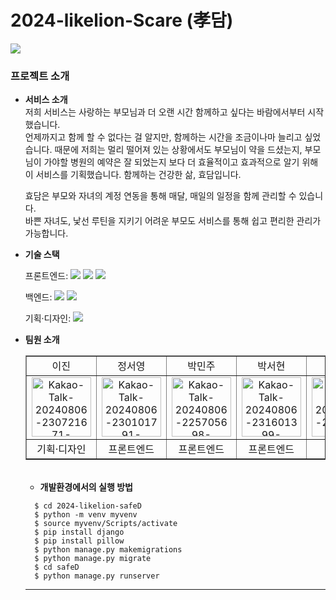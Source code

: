 # 2024-likelion-Scare (孝담)

<img src="https://capsule-render.vercel.app/api?type=waving&color=8822B8&height=200&section=header&text=LIKELION-SCare&fontSize=40&fontColor=ffffff" />

###  프로젝트 소개

- **서비스 소개** <br>
  저희 서비스는 사랑하는 부모님과 더 오랜 시간 함께하고 싶다는 바람에서부터 시작했습니다.<br>
  언제까지고 함께 할 수 없다는 걸 알지만, 함께하는 시간을 조금이나마 늘리고 싶었습니다. 때문에 저희는 멀리 떨어져 있는 상황에서도 부모님이 약을 드셨는지, 부모님이 가야할 병원의 예약은 잘 되었는지 보다 더 효율적이고 효과적으로 알기 위해 이 서비스를 기획했습니다. 함께하는 건강한 삶, 효담입니다.<br>
  
  효담은 부모와 자녀의 계정 연동을 통해 매달, 매일의 일정을 함께 관리할 수 있습니다.<br>
  바쁜 자녀도, 낯선 루틴을 지키기 어려운 부모도 서비스를 통해 쉽고 편리한 관리가 가능합니다.

- **기술 스택**

  <span>프론트엔드: </span> <img src="https://img.shields.io/badge/html-E34F26?style=for-the-badge&logo=html5&logoColor=white"> <img src="https://img.shields.io/badge/css-1572B6?style=for-the-badge&logo=css3&logoColor=white"> <img src="https://img.shields.io/badge/javascript-F7DF1E?style=for-the-badge&logo=javascript&logoColor=black">

  <span>백엔드: </span><img src="https://img.shields.io/badge/python-3776AB?style=for-the-badge&logo=python&logoColor=white"> <img src="https://img.shields.io/badge/django-092E20?style=for-the-badge&logo=Django&logoColor=white">

  <span>기획·디자인: </span> <img src="https://img.shields.io/badge/figma-F24E1E?style=for-the-badge&logo=figma&logoColor=white">




- **팀원 소개**
  <table border="" cellspacing="0" cellpadding="0" width="580px" display="fixed">
  <tr width="100%">
  <td align="center">이진</a></td>
  <td align="center">정서영</a></td>
  <td  align="center">박민주</a></td>
  <td  align="center">박서현</a></td>
  <td  align="center">김나영</a></td>
  <td  align="center">이가은</a></td>
  </tr>

<tr width="100%">
  <td  align="center"><img src="https://i.ibb.co/p33s1W7/Kakao-Talk-20240806-230721671-removebg-preview-removebg-preview.png" alt="Kakao-Talk-20240806-230721671-removebg-preview-removebg-preview" border="0" width="95px"></a></td>
  <td  align="center"><img src="https://i.ibb.co/BGRvHCM/Kakao-Talk-20240806-230101791-removebg-preview.png" alt="Kakao-Talk-20240806-230101791-removebg-preview" border="0" width="95px"></a></td>
  <td  align="center"><img src="https://i.ibb.co/P9p0VVJ/Kakao-Talk-20240806-225705698-removebg-preview.png" alt="Kakao-Talk-20240806-225705698-removebg-preview" border="0" width="95px"></td>
  <td  align="center"><img src="https://i.ibb.co/42rxkDd/Kakao-Talk-20240806-231601399-removebg-preview.png" alt="Kakao-Talk-20240806-231601399-removebg-preview" border="0" width="95px"></a></td>
  <td  align="center"><img src="https://i.ibb.co/LpLKYcG/Kakao-Talk-20240705-222222797.png" alt="Kakao-Talk-20240705-222222797" border="0" width="95px"></a></td>
  <td  align="center"><img src="https://i.ibb.co/kyNYF8j/Kakao-Talk-20240806-224438172-removebg-preview.png" alt="Kakao-Talk-20240806-224438172-removebg-preview" border="0" width="95px"></a></td>
  </tr>

 <tr width="100%">
  <td  align="center">기획·디자인</td>
  <td  align="center">프론트엔드</td>
  <td  align="center">프론트엔드</td>
  <td  align="center">프론트엔드</td>
  <td  align="center">백엔드</td>
  <td  align="center">백엔드</td>
     </tr>
  </table>
<br>



  - **개발환경에서의 실행 방법**
  ```
    $ cd 2024-likelion-safeD
    $ python -m venv myvenv
    $ source myvenv/Scripts/activate
    $ pip install django
    $ pip install pillow
    $ python manage.py makemigrations
    $ python manage.py migrate
    $ cd safeD
    $ python manage.py runserver
  ```
  <hr/>
